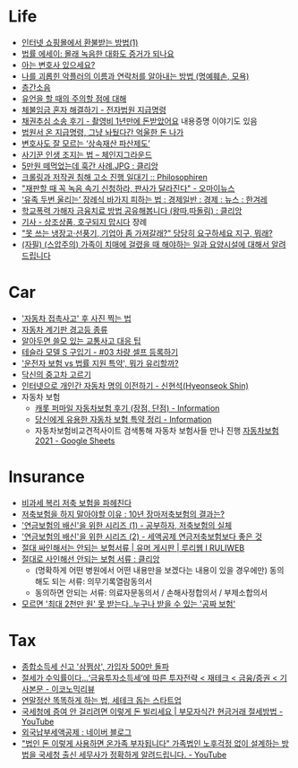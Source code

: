 Life
====
* [인터넷 쇼핑몰에서 환불받는 방법(1)](https://www.help-me.kr/lawyer/hyoyeonpark/article/show1/)
* [법률 에세이: 몰래 녹음한 대화도 증거가 되나요](http://slownews.kr/50951)
* [아는 변호사 있으세요?](https://storyfunding.daum.net/project/1700/episodes)
* [나를 괴롭힌 악플러의 이름과 연락처를 알아내는 방법 (명예훼손, 모욕)](https://www.help-me.kr/lawyer/sangminlee/article/00011/)
* [층간소음](http://oneclick.law.go.kr/CSP/CSP/CnpClsMain.laf?popMenu=ov&csmSeq=549&ccfNo=7&cciNo=1&cnpClsNo=1)
* [유언을 할 때의 주의할 점에 대해](http://howto-insure.com/61)
* [체불임금 혼자 해결하기 - 전자법원 지급명령](https://blog.naver.com/hidejj79/221650897956)
* [채권추심 소송 후기 - 촬영비 1년만에 돈받았어요](https://www.clien.net/service/board/use/14180259?od=T31&po=0&category=&groupCd=) 내용증명 이야기도 있음
* [법원서 온 지급명령, 그냥 놔뒀다간 억울한 돈 나가](https://news.v.daum.net/v/20181006080102116)
* [변호사도 잘 모르는 ‘상속재산 파산제도’](https://m.lawtimes.co.kr/Content/Article?serial=119663)
* [사기꾼 인생 조지는 법 – 체인지그라운드](http://thechangeground.com/archives/29415)
* [5만원 떼먹었는데 훅간 사례.JPG : 클리앙](https://www.clien.net/service/board/park/15443580)
* [크롤링과 저작권 침해 고소 진행 일대기 :: Philosophiren](https://philosophiren.tistory.com/321)
* ["재판할 때 꼭 녹음 속기 신청하라, 판사가 달라진다" - 오마이뉴스](http://www.ohmynews.com/NWS_Web/View/at_pg.aspx?CNTN_CD=a0002739580)
* [‘유족 두번 울리는’ 장례식 바가지 피하는 법 : 경제일반 : 경제 : 뉴스 : 한겨레](https://www.hani.co.kr/arti/economy/economy_general/997305.html)
* [학교폭력 가해자 금융치료 방법 공유해봅니다 (왕따,따돌림) : 클리앙](https://www.clien.net/service/board/lecture/15860872)
* [기사 - 상조상품, 호구되지 맙시다](https://www.ddanzi.com/ddanziNews/716976696) 장례
* ["못 쓰는 냉장고·선풍기, 기업아 좀 가져갈래?" 당당히 요구하세요 지구, 뭐래?](https://news.v.daum.net/v/20220114060211403)
* [(자필) (스압주의) 가족이 치매에 걸렸을 때 해야하는 일과 요양시설에 대해서 알려드립니다](https://www.etoland.co.kr/plugin/mobile/board.php?bo_table=tip01&wr_id=28940)

# Car
* ['자동차 접촉사고' 후 사진 찍는 법](http://www.huffingtonpost.kr/2015/03/19/story_n_6899668.html)
* [자동차 계기판 경고등 종류](https://gogosa77.blog.me/221026316766)
* [알아두면 쓸모 있는 교통사고 대응 팁](http://www.pickis.co.kr/?p=115278)
* [테슬라 모델 S 구입기 - #03 차량 셀프 등록하기](https://www.androidhuman.com/life/2019/07/11/start_on_model_s_3/)
* ['운전자 보험 vs 법률 지원 특약', 뭐가 유리할까?](https://brunch.co.kr/@kosy0346/32)
* [닥신의 중고차 고르기](https://www.youtube.com/playlist?list=PLh3h1HqdaD83mEb6a4no7J7uSCDr3qLlf)
* [인터넷으로 개인간 자동차 명의 이전하기 - 신현석(Hyeonseok Shin)](https://hyeonseok.com/blog/881)
* 자동차 보험
  * [캐롯 퍼마일 자동차보험 후기 (장점, 단점) - Information](https://ric4875-1.tistory.com/entry/%EC%BA%90%EB%A1%AF-%ED%8D%BC%EB%A7%88%EC%9D%BC-%EC%9E%90%EB%8F%99%EC%B0%A8%EB%B3%B4%ED%97%98-%ED%9B%84%EA%B8%B0-%EC%9E%A5%EC%A0%90-%EB%8B%A8%EC%A0%90)
  * [당신에게 유용한 자동차 보험 특약 정리 - Information](https://ric4875-1.tistory.com/entry/%EC%9E%90%EB%8F%99%EC%B0%A8-%EB%B3%B4%ED%97%98-%ED%8A%B9%EC%95%BD-%EC%B6%94%EC%B2%9C)
  * 자동차보험비교견적사이트 검색통해 자동차 보험사들 만나 진행 [자동차보험 2021 - Google Sheets](https://docs.google.com/spreadsheets/d/1avk-mGt0HCPTOBmi1_vWUXFZhHCUBzvU3MNKhIGvDNE/edit#gid=0)

# Insurance
* [비과세 복리 저축 보험을 파헤친다](http://youngbinlee.com/2011/04/taxfree-saving/)
* [저축보험을 하지 말아야할 이유 : 10년 장마저축보험의 결과는?](http://financialfreedom.kr/803)
* ['연금보험의 배신'을 위한 시리즈 (1) - 공부하자, 저축보험의 실체](http://financialfreedom.kr/951)
* ['연금보험의 배신'을 위한 시리즈 (2) - 세액공제 연금저축보험보다 좋은 것](http://financialfreedom.kr/952)
* [절대 싸인해서는 안되는 보험서류 | 유머 게시판 | 루리웹 l RULIWEB](https://bbs.ruliweb.com/best/board/300143/read/51117916)
* [절대로 사인해선 안되는 보험 서류 : 클리앙](https://www.clien.net/service/board/park/16109763)
  * (명확하게 어떤 병원에서 어떤 내용만을 보겠다는 내용이 있을 경우에만) 동의해도 되는 서류: 의무기록열람동의서
  * 동의하면 안되는 서류: 의료자문동의서 / 손해사정합의서 / 부제소합의서
* [모르면 '최대 2천만 원' 못 받는다..누구나 받을 수 있는 '공짜 보험'](https://v.daum.net/v/20220502182422337)

# Tax
* [종합소득세 신고 '삼쩜삼', 가입자 500만 돌파](https://www.venturesquare.net/838070)
* [절세가 수익률이다…‘금융투자소득세’에 따른 투자전략 < 재테크 < 금융/증권 < 기사본문 - 이코노믹리뷰](http://www.econovill.com/news/articleView.html?idxno=550150)
* [연말정산 똑똑하게 하는 법, 세테크 돕는 스타트업](https://www.venturesquare.net/848586)
* [국세청에 증여 안 걸리려면 이렇게 돈 빌리세요 | 부모자식간 현금거래 절세방법 - YouTube](https://www.youtube.com/watch?v=CObKsnE8ghU)
* [외국납부세액공제 : 네이버 블로그](https://blog.naver.com/jindong1982/220611788659)
* ["법인 돈 이렇게 사용하면 온가족 부자됩니다" 가족법인 노후걱정 없이 설계하는 방법을 국세청 출신 세무사가 정확하게 알려드립니다. - YouTube](https://www.youtube.com/watch?v=UxSfuHcj6GU)
